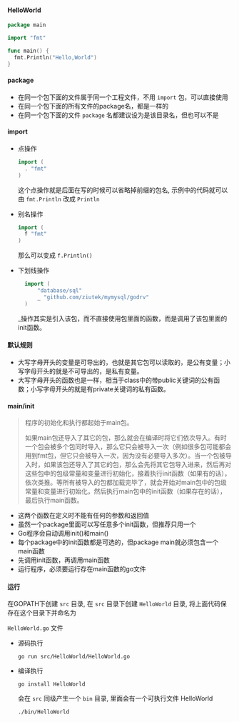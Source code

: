 #### HelloWorld

```go
package main

import "fmt"

func main() {
  fmt.Println("Hello,World")
}
```

#### package

- 在同一个包下面的文件属于同一个工程文件，不用 `import` 包，可以直接使用
- 在同一个包下面的所有文件的package名，都是一样的
- 在同一个包下面的文件 `package` 名都建议设为是该目录名，但也可以不是

#### import 

* 点操作

  ```go
  import (
  	. "fmt"
  )
  ```

  这个点操作就是后面在写的时候可以省略掉前缀的包名, 示例中的代码就可以由 `fmt.Println` 改成 `Println`

* 别名操作

  ```go
  import (
  	f "fmt"
  )
  ```

  那么可以变成 `f.Println()`
  
* 下划线操作
  ```go
    import (
        "database/sql"
        _ "github.com/ziutek/mymysql/godrv"
    )
  ```
  _操作其实是引入该包，而不直接使用包里面的函数，而是调用了该包里面的init函数。
  
#### 默认规则
* 大写字母开头的变量是可导出的，也就是其它包可以读取的，是公有变量；小写字母开头的就是不可导出的，是私有变量。
* 大写字母开头的函数也是一样，相当于class中的带public关键词的公有函数；小写字母开头的就是有private关键词的私有函数。

#### main/init

> 程序的初始化和执行都起始于main包。
>
> 如果main包还导入了其它的包，那么就会在编译时将它们依次导入。有时一个包会被多个包同时导入，那么它只会被导入一次（例如很多包可能都会用到fmt包，但它只会被导入一次，因为没有必要导入多次）。当一个包被导入时，如果该包还导入了其它的包，那么会先将其它包导入进来，然后再对这些包中的包级常量和变量进行初始化，接着执行init函数（如果有的话），依次类推。等所有被导入的包都加载完毕了，就会开始对main包中的包级常量和变量进行初始化，然后执行main包中的init函数（如果存在的话），最后执行main函数。

- 这两个函数在定义时不能有任何的参数和返回值
- 虽然一个package里面可以写任意多个init函数，但推荐只用一个
- Go程序会自动调用init()和main()
- 每个package中的init函数都是可选的，但package main就必须包含一个main函数
- 先调用init函数，再调用main函数
- 运行程序，必须要运行存在main函数的go文件

#### 运行

在GOPATH下创建 `src` 目录, 在 `src` 目录下创建 `HelloWorld` 目录, 将上面代码保存在这个目录下并命名为

`HelloWorld.go` 文件

* 源码执行

  `go run src/HelloWorld/HelloWorld.go` 

* 编译执行

  `go install HelloWorld`

  会在 `src` 同级产生一个 `bin` 目录, 里面会有一个可执行文件 HelloWorld

  `./bin/HelloWorld` 

